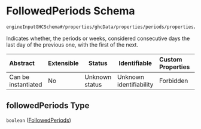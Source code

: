 # FollowedPeriods Schema

```txt
engineInputGHCSchema#/properties/ghcData/properties/periods/properties/followedPeriods
```

Indicates whether, the periods or weeks, considered consecutive days the last day of the previous one, with the first of the next.


| Abstract            | Extensible | Status         | Identifiable            | Custom Properties | Additional Properties | Access Restrictions | Defined In                                                         |
| :------------------ | ---------- | -------------- | ----------------------- | :---------------- | --------------------- | ------------------- | ------------------------------------------------------------------ |
| Can be instantiated | No         | Unknown status | Unknown identifiability | Forbidden         | Allowed               | none                | [ghc.schema.json\*](../out/ghc.schema.json "open original schema") |

## followedPeriods Type

`boolean` ([FollowedPeriods](ghc-properties-ghcdata-properties-periods-properties-followedperiods.md))
